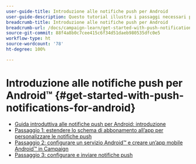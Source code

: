 ```yaml
---
user-guide-title: Introduzione alle notifiche push per Android
user-guide-description: Questo tutorial illustra i passaggi necessari per inviare notifiche push da Adobe Campaign a un’app Android.
breadcrumb-title: Introduzione alle notifiche push per Android
breadcrumb-url: /docs/campaign-learn/get-started-with-push-notifications-for-android/introduction.html
source-git-commit: 88f4a8b0c7cee415c6f34d51daeb980535dfc0e5
workflow-type: ht
source-wordcount: '78'
ht-degree: 100%

---
```



# Introduzione alle notifiche push per Android™ {#get-started-with-push-notifications-for-android}

+ [Guida introduttiva alle notifiche push per Android: introduzione](/help/tutorial-get-started-with-push-notifications-for-android/introduction.md)
+ [Passaggio 1: estendere lo schema di abbonamento all’app per personalizzare le notifiche push](/help/tutorial-get-started-with-push-notifications-for-android/extend-the-app-subscription-schema.md)
+ [Passaggio 2: configurare un servizio Android™ e creare un’app mobile Android™ in Campaign](/help/tutorial-get-started-with-push-notifications-for-android/configure-an-android-service-in-campaign.md)
+ [Passaggio 3: configurare e inviare notifiche push](/help/tutorial-get-started-with-push-notifications-for-android/configure-and-send-push-notifications.md)
